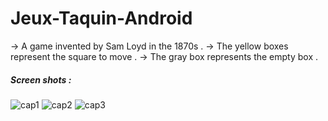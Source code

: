 # Jeux-Taquin-Android
-> A game invented by Sam Loyd in the 1870s .
-> The yellow boxes represent the square to move .
-> The gray box represents the empty box .
##### Screen shots :
![cap1](https://cloud.githubusercontent.com/assets/13332603/12016806/d42deb10-ad4f-11e5-89fa-0cb2a6f5d284.jpg)
![cap2](https://cloud.githubusercontent.com/assets/13332603/12016808/d5dacd02-ad4f-11e5-813d-fc990cae555f.jpg)
![cap3](https://cloud.githubusercontent.com/assets/13332603/12016809/d79dbfc8-ad4f-11e5-8d95-d66d6e68aa26.jpg)

